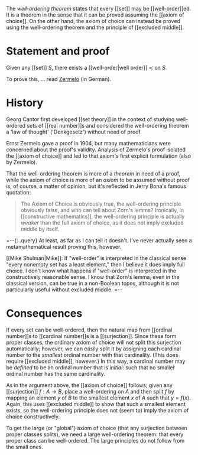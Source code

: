 The _well-ordering theorem_ states that every [[set]] may be [[well-order]]ed.  It is a theorem in the sense that it can be proved assuming the [[axiom of choice]].  On the other hand, the axiom of choice can instead be proved using the well-ordering theorem and the principle of [[excluded middle]].

# Statement and proof #

Given any [[set]] $S$, there exists a [[well-order|well order]] $\prec$ on $S$.

To prove this, ... read [Zermelo](http://gdz.sub.uni-goettingen.de/no_cache/en/dms/load/img/?IDDOC=28526) (in German).

# History #

Georg Cantor first developed [[set theory]] in the context of studying well-ordered sets of [[real number]]s and considered the well-ordering theorem a 'law of thought' ('Denkgesetz') without need of proof.

Ernst Zermelo gave a proof in 1904, but many mathematicians were concerned about the proof\'s validity.  Analysis of Zermelo\'s proof isolated the [[axiom of choice]] and led to that axiom\'s first explicit formulation (also by Zermelo).

That the well-ordering theorem is more of a *theorem* in need of a proof, while the axiom of choice is more of an *axiom* to be assumed without proof is, of course, a matter of opinion, but it\'s reflected in Jerry Bona\'s famous quotation:
>The Axiom of Choice is obviously true, the well-ordering principle obviously false, and who can tell about Zorn's lemma?
Ironically, in [[constructive mathematics]], the well-ordering principle is actually *weaker* than the full axiom of choice, as it does not imply excluded middle by itself.

+--{: .query}
At least, as far as I can tell it doesn\'t.  I\'ve never actually seen a metamathematical result proving this, however.

[[Mike Shulman|Mike]]: If "well-order" is interpreted in the classical sense "every nonempty set has a least element," then I believe it does imply full choice.  I don't know what happens if "well-order" is interpreted in the constructively reasonable sense.   I know that Zorn's lemma, even in the classical version, can be true in a non-Boolean topos, although it is not particularly useful without excluded middle.
=--

# Consequences #

If every set can be well-ordered, then the natural map from [[ordinal number]]s to [[cardinal number]]s is a [[surjection]].  Since these form proper classes, the ordinary axiom of choice will not split this surjection automatically; however, we can easily split it by assigning each cardinal number to the *smallest* ordinal number with that cardinality.  (This does require [[excluded middle]], however.)  In this way, a cardinal number may be *defined* to be an ordinal number that is _initial_: such that no smaller ordinal number has the same cardinality.

As in the argument above, the [[axiom of choice]] follows; given any [[surjection]] $f: A \to B$, place a well-ordering on $A$ and then split $f$ by mapping an element $y$ of $B$ to the smallest element $x$ of $A$ such that $y = f(x)$.  Again, this uses [[excluded middle]] to show that such a smallest element exists, so the well-ordering principle does not (seem to) imply the axiom of choice constructively.

To get the large (or "global") axiom of choice (that any surjection between proper classes splits), we need a large well-ordering theorem: that every proper class can be well-ordered.  The large principles do not follow from the small ones.
